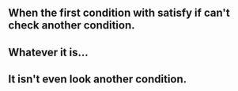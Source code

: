 
<h2>When the first condition with satisfy if can't check another condition.</h2>

<h2>Whatever it is...</h2>

<h2>It isn't even look another condition.</h2>
